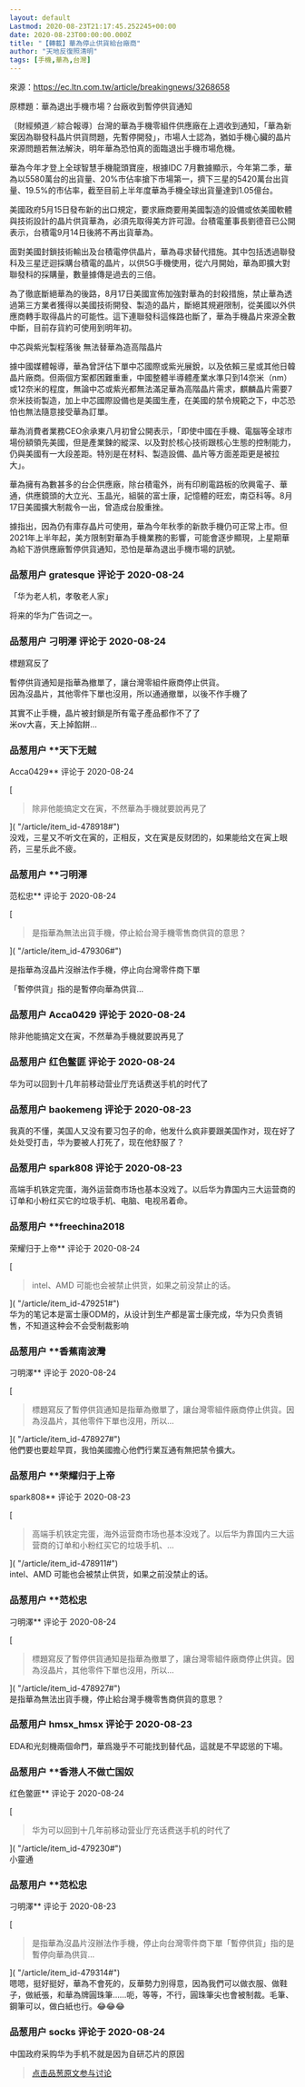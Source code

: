 ```yaml
---
layout: default
Lastmod: 2020-08-23T21:17:45.252245+00:00
date: 2020-08-23T00:00:00.000Z
title: "【轉載】華為停止供貨給台廠商"
author: "天地反復照清明"
tags: [手機,華為,台灣]
---
```


來源：https://ec.ltn.com.tw/article/breakingnews/3268658  
  
原標題：華為退出手機市場？台廠收到暫停供貨通知  
  
〔財經頻道／綜合報導〕台灣的華為手機零組件供應廠在上週收到通知，「華為新案因為聯發科晶片供貨問題，先暫停開發」，市場人士認為，猶如手機心臟的晶片來源問題若無法解決，明年華為恐怕真的面臨退出手機市場危機。  
  
  
華為今年才登上全球智慧手機龍頭寶座，根據IDC 7月數據顯示，今年第二季，華為以5580萬台的出貨量、20%市佔率搶下市場第一，擠下三星的5420萬台出貨量、19.5%的市佔率，截至目前上半年度華為手機全球出貨量達到1.05億台。  
  
  
美國政府5月15日發布新的出口規定，要求廠商要用美國製造的設備或依美國軟體與技術設計的晶片供貨華為，必須先取得美方許可證。台積電董事長劉德音已公開表示，台積電9月14日後將不再出貨華為。  
  
  
面對美國封鎖技術輸出及台積電停供晶片，華為尋求替代措施。其中包括透過聯發科及三星迂迴採購台積電的晶片，以供5G手機使用，從六月開始，華為即擴大對聯發科的採購量，數量據傳是過去的三倍。  
  
  
為了徹底斷絕華為的後路，8月17日美國宣佈加強對華為的封殺措施，禁止華為透過第三方業者獲得以美國技術開發、製造的晶片，斷絕其規避限制，從美國以外供應商轉手取得晶片的可能性。這下連聯發科這條路也斷了，華為手機晶片來源全數中斷，目前存貨約可使用到明年初。  
  
中芯與紫光製程落後 無法替華為造高階晶片  
  
據中國媒體報導，華為曾評估下單中芯國際或紫光展銳，以及依賴三星或其他日韓晶片廠商。但兩個方案都困難重重，中國整體半導體產業水準只到14奈米（nm）或12奈米的程度，無論中芯或紫光都無法滿足華為高階晶片需求，麒麟晶片需要7奈米技術製造，加上中芯國際設備也是美國生產，在美國的禁令規範之下，中芯恐怕也無法隨意接受華為訂單。  
  
  
華為消費者業務CEO余承東八月初曾公開表示，「即使中國在手機、電腦等全球市場份額領先美國，但是產業鍊的縱深、以及對於核心技術跟核心生態的控制能力，仍與美國有一大段差距。特別是在材料、製造設備、晶片等方面差距更是被拉大」。  
  
華為擁有為數甚多的台企供應廠，除台積電外，尚有印刷電路板的欣興電子、華通，供應鏡頭的大立光、玉晶光，組裝的富士康，記憶體的旺宏，南亞科等。8月17日美國擴大制裁令一出，曾造成台股重挫。  
  
據指出，因為仍有庫存晶片可使用，華為今年秋季的新款手機仍可正常上市。但2021年上半年起，美方限制對華為手機業務的影響，可能會逐步顯現，上星期華為給下游供應廠暫停供貨通知，恐怕是華為退出手機市場的訊號。

            
### 品葱用户 **gratesque** 评论于 2020-08-24
        
「华为老人机，孝敬老人家」  
  
将来的华为广告词之一。
        


            
### 品葱用户 **刁明澤** 评论于 2020-08-24
        
標題寫反了  
  
暫停供貨通知是指華為撤單了，讓台灣零組件廠商停止供貨。  
因為沒晶片，其他零件下單也沒用，所以通通撤單，以後不作手機了  
  
其實不止手機，晶片被封鎖是所有電子產品都作不了了  
米ov大喜，天上掉餡餅…
        


            
### 品葱用户 **天下无贼 
Acca0429** 评论于 2020-08-24
        
[

> 除非他能搞定文在寅，不然華為手機就要說再見了

]( "/article/item_id-478918#")  
没戏，三星又不听文在寅的，正相反，文在寅是反财团的，如果能给文在寅上眼药，三星乐此不疲。
        


            
### 品葱用户 **刁明澤 
范松忠** 评论于 2020-08-24
        
[

> 是指華為無法出貨手機，停止給台灣手機零售商供貨的意思？

]( "/article/item_id-479306#")  
  
是指華為沒晶片沒辦法作手機，停止向台灣零件商下單  
  
「暫停供貨」指的是暫停向華為供貨...
        


            
### 品葱用户 **Acca0429** 评论于 2020-08-24
        
除非他能搞定文在寅，不然華為手機就要說再見了
        


            
### 品葱用户 **红色鳖匪** 评论于 2020-08-24
        
华为可以回到十几年前移动营业厅充话费送手机的时代了
        


            
### 品葱用户 **baokemeng** 评论于 2020-08-23
        
我真的不懂，美国人又没有要习包子的命，他发什么疯非要跟美国作对，现在好了处处受打击，华为要被人打死了，现在他舒服了？
        


            
### 品葱用户 **spark808** 评论于 2020-08-23
        
高端手机铁定完蛋，海外运营商市场也基本没戏了。以后华为靠国内三大运营商的订单和小粉红买它的垃圾手机、电脑、电视吊着命。
        


            
### 品葱用户 **freechina2018 
荣耀归于上帝** 评论于 2020-08-24
        
[

> intel、AMD 可能也会被禁止供货，如果之前没禁止的话。

]( "/article/item_id-479251#")  
华为的笔记本是富士康ODM的，从设计到生产都是富士康完成，华为只负责销售，不知道这种会不会受制裁影响
        


            
### 品葱用户 **香蕉南波灣 
刁明澤** 评论于 2020-08-24
        
[

> 標題寫反了暫停供貨通知是指華為撤單了，讓台灣零組件廠商停止供貨。因為沒晶片，其他零件下單也沒用，所以...

]( "/article/item_id-478927#")  
他們要也要趁早買，我怕美國擔心他們行業互通有無把禁令擴大。
        


            
### 品葱用户 **荣耀归于上帝 
spark808** 评论于 2020-08-23
        
[

> 高端手机铁定完蛋，海外运营商市场也基本没戏了。以后华为靠国内三大运营商的订单和小粉红买它的垃圾手机、...

]( "/article/item_id-478911#")  
intel、AMD 可能也会被禁止供货，如果之前没禁止的话。
        


            
### 品葱用户 **范松忠 
刁明澤** 评论于 2020-08-24
        
[

> 標題寫反了暫停供貨通知是指華為撤單了，讓台灣零組件廠商停止供貨。因為沒晶片，其他零件下單也沒用，所以...

]( "/article/item_id-478927#")  
是指華為無法出貨手機，停止給台灣手機零售商供貨的意思？
        


            
### 品葱用户 **hmsx_hmsx** 评论于 2020-08-23
        
EDA和光刻機兩個命門，華爲幾乎不可能找到替代品，這就是不早認慫的下場。
        


            
### 品葱用户 **香港人不做亡国奴 
红色鳖匪** 评论于 2020-08-24
        
[

> 华为可以回到十几年前移动营业厅充话费送手机的时代了

]( "/article/item_id-479230#")  
小靈通
        


            
### 品葱用户 **范松忠 
刁明澤** 评论于 2020-08-23
        
[

> 是指華為沒晶片沒辦法作手機，停止向台灣零件商下單「暫停供貨」指的是暫停向華為供貨...

]( "/article/item_id-479314#")  
嗯嗯，挺好挺好，華為不會死的，反華勢力別得意，因為我們可以做衣服、做鞋子，做紙張，和華為牌圓珠筆……呃，等等，不行，圓珠筆尖也會被制裁。毛筆、鋼筆可以，做白紙也行。😂😂😂
        


            
### 品葱用户 **socks** 评论于 2020-08-24
        
中国政府采购华为手机不就是因为自研芯片的原因
        






> [点击品葱原文参与讨论](https://pincong.rocks/article/id-23313__sort_key-agree_count__sort-DESC?warning)

